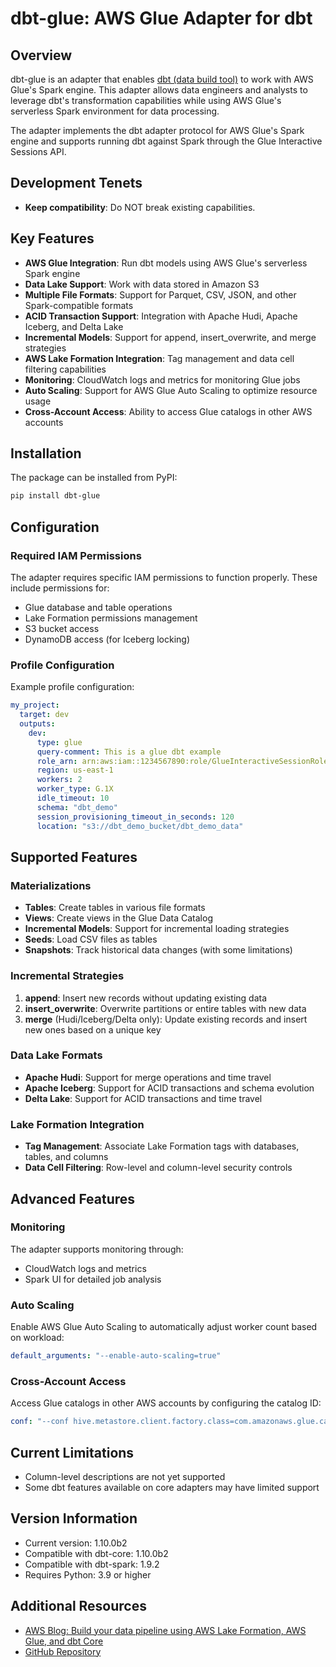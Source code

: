 # dbt-glue: AWS Glue Adapter for dbt

## Overview

dbt-glue is an adapter that enables [dbt (data build tool)](https://www.getdbt.com/) to work with AWS Glue's Spark engine. This adapter allows data engineers and analysts to leverage dbt's transformation capabilities while using AWS Glue's serverless Spark environment for data processing.

The adapter implements the dbt adapter protocol for AWS Glue's Spark engine and supports running dbt against Spark through the Glue Interactive Sessions API.

## Development Tenets
- **Keep compatibility**: Do NOT break existing capabilities.

## Key Features

- **AWS Glue Integration**: Run dbt models using AWS Glue's serverless Spark engine
- **Data Lake Support**: Work with data stored in Amazon S3
- **Multiple File Formats**: Support for Parquet, CSV, JSON, and other Spark-compatible formats
- **ACID Transaction Support**: Integration with Apache Hudi, Apache Iceberg, and Delta Lake
- **Incremental Models**: Support for append, insert_overwrite, and merge strategies
- **AWS Lake Formation Integration**: Tag management and data cell filtering capabilities
- **Monitoring**: CloudWatch logs and metrics for monitoring Glue jobs
- **Auto Scaling**: Support for AWS Glue Auto Scaling to optimize resource usage
- **Cross-Account Access**: Ability to access Glue catalogs in other AWS accounts

## Installation

The package can be installed from PyPI:

```bash
pip install dbt-glue
```

## Configuration

### Required IAM Permissions

The adapter requires specific IAM permissions to function properly. These include permissions for:
- Glue database and table operations
- Lake Formation permissions management
- S3 bucket access
- DynamoDB access (for Iceberg locking)

### Profile Configuration

Example profile configuration:

```yaml
my_project:
  target: dev
  outputs:
    dev:
      type: glue
      query-comment: This is a glue dbt example
      role_arn: arn:aws:iam::1234567890:role/GlueInteractiveSessionRole
      region: us-east-1
      workers: 2
      worker_type: G.1X
      idle_timeout: 10
      schema: "dbt_demo"
      session_provisioning_timeout_in_seconds: 120
      location: "s3://dbt_demo_bucket/dbt_demo_data"
```

## Supported Features

### Materializations

- **Tables**: Create tables in various file formats
- **Views**: Create views in the Glue Data Catalog
- **Incremental Models**: Support for incremental loading strategies
- **Seeds**: Load CSV files as tables
- **Snapshots**: Track historical data changes (with some limitations)

### Incremental Strategies

1. **append**: Insert new records without updating existing data
2. **insert_overwrite**: Overwrite partitions or entire tables with new data
3. **merge** (Hudi/Iceberg/Delta only): Update existing records and insert new ones based on a unique key

### Data Lake Formats

- **Apache Hudi**: Support for merge operations and time travel
- **Apache Iceberg**: Support for ACID transactions and schema evolution
- **Delta Lake**: Support for ACID transactions and time travel

### Lake Formation Integration

- **Tag Management**: Associate Lake Formation tags with databases, tables, and columns
- **Data Cell Filtering**: Row-level and column-level security controls

## Advanced Features

### Monitoring

The adapter supports monitoring through:
- CloudWatch logs and metrics
- Spark UI for detailed job analysis

### Auto Scaling

Enable AWS Glue Auto Scaling to automatically adjust worker count based on workload:

```yaml
default_arguments: "--enable-auto-scaling=true"
```

### Cross-Account Access

Access Glue catalogs in other AWS accounts by configuring the catalog ID:

```yaml
conf: "--conf hive.metastore.client.factory.class=com.amazonaws.glue.catalog.metastore.AWSGlueDataCatalogHiveClientFactory --conf spark.hadoop.hive.metastore.glue.catalogid=<TARGET-AWS-ACCOUNT-ID>"
```

## Current Limitations

- Column-level descriptions are not yet supported
- Some dbt features available on core adapters may have limited support

## Version Information

- Current version: 1.10.0b2
- Compatible with dbt-core: 1.10.0b2
- Compatible with dbt-spark: 1.9.2
- Requires Python: 3.9 or higher

## Additional Resources

- [AWS Blog: Build your data pipeline using AWS Lake Formation, AWS Glue, and dbt Core](https://aws.amazon.com/blogs/big-data/build-your-data-pipeline-in-your-aws-modern-data-platform-using-aws-lake-formation-aws-glue-and-dbt-core/)
- [GitHub Repository](https://github.com/aws-samples/dbt-glue)
